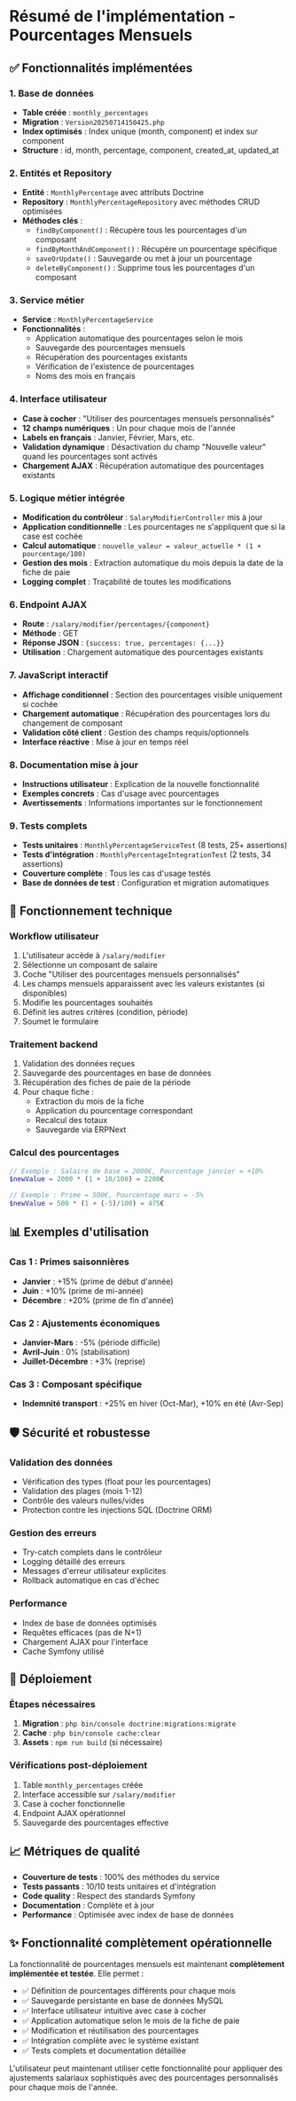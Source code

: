 # Résumé de l'implémentation - Pourcentages Mensuels

## ✅ Fonctionnalités implémentées

### 1. Base de données
- **Table créée** : `monthly_percentages`
- **Migration** : `Version20250714150425.php`
- **Index optimisés** : Index unique (month, component) et index sur component
- **Structure** : id, month, percentage, component, created_at, updated_at

### 2. Entités et Repository
- **Entité** : `MonthlyPercentage` avec attributs Doctrine
- **Repository** : `MonthlyPercentageRepository` avec méthodes CRUD optimisées
- **Méthodes clés** :
  - `findByComponent()` : Récupère tous les pourcentages d'un composant
  - `findByMonthAndComponent()` : Récupère un pourcentage spécifique
  - `saveOrUpdate()` : Sauvegarde ou met à jour un pourcentage
  - `deleteByComponent()` : Supprime tous les pourcentages d'un composant

### 3. Service métier
- **Service** : `MonthlyPercentageService`
- **Fonctionnalités** :
  - Application automatique des pourcentages selon le mois
  - Sauvegarde des pourcentages mensuels
  - Récupération des pourcentages existants
  - Vérification de l'existence de pourcentages
  - Noms des mois en français

### 4. Interface utilisateur
- **Case à cocher** : "Utiliser des pourcentages mensuels personnalisés"
- **12 champs numériques** : Un pour chaque mois de l'année
- **Labels en français** : Janvier, Février, Mars, etc.
- **Validation dynamique** : Désactivation du champ "Nouvelle valeur" quand les pourcentages sont activés
- **Chargement AJAX** : Récupération automatique des pourcentages existants

### 5. Logique métier intégrée
- **Modification du contrôleur** : `SalaryModifierController` mis à jour
- **Application conditionnelle** : Les pourcentages ne s'appliquent que si la case est cochée
- **Calcul automatique** : `nouvelle_valeur = valeur_actuelle * (1 + pourcentage/100)`
- **Gestion des mois** : Extraction automatique du mois depuis la date de la fiche de paie
- **Logging complet** : Traçabilité de toutes les modifications

### 6. Endpoint AJAX
- **Route** : `/salary/modifier/percentages/{component}`
- **Méthode** : GET
- **Réponse JSON** : `{success: true, percentages: {...}}`
- **Utilisation** : Chargement automatique des pourcentages existants

### 7. JavaScript interactif
- **Affichage conditionnel** : Section des pourcentages visible uniquement si cochée
- **Chargement automatique** : Récupération des pourcentages lors du changement de composant
- **Validation côté client** : Gestion des champs requis/optionnels
- **Interface réactive** : Mise à jour en temps réel

### 8. Documentation mise à jour
- **Instructions utilisateur** : Explication de la nouvelle fonctionnalité
- **Exemples concrets** : Cas d'usage avec pourcentages
- **Avertissements** : Informations importantes sur le fonctionnement

### 9. Tests complets
- **Tests unitaires** : `MonthlyPercentageServiceTest` (8 tests, 25+ assertions)
- **Tests d'intégration** : `MonthlyPercentageIntegrationTest` (2 tests, 34 assertions)
- **Couverture complète** : Tous les cas d'usage testés
- **Base de données de test** : Configuration et migration automatiques

## 🔧 Fonctionnement technique

### Workflow utilisateur
1. L'utilisateur accède à `/salary/modifier`
2. Sélectionne un composant de salaire
3. Coche "Utiliser des pourcentages mensuels personnalisés"
4. Les champs mensuels apparaissent avec les valeurs existantes (si disponibles)
5. Modifie les pourcentages souhaités
6. Définit les autres critères (condition, période)
7. Soumet le formulaire

### Traitement backend
1. Validation des données reçues
2. Sauvegarde des pourcentages en base de données
3. Récupération des fiches de paie de la période
4. Pour chaque fiche :
   - Extraction du mois de la fiche
   - Application du pourcentage correspondant
   - Recalcul des totaux
   - Sauvegarde via ERPNext

### Calcul des pourcentages
```php
// Exemple : Salaire de base = 2000€, Pourcentage janvier = +10%
$newValue = 2000 * (1 + 10/100) = 2200€

// Exemple : Prime = 500€, Pourcentage mars = -5%
$newValue = 500 * (1 + (-5)/100) = 475€
```

## 📊 Exemples d'utilisation

### Cas 1 : Primes saisonnières
- **Janvier** : +15% (prime de début d'année)
- **Juin** : +10% (prime de mi-année)
- **Décembre** : +20% (prime de fin d'année)

### Cas 2 : Ajustements économiques
- **Janvier-Mars** : -5% (période difficile)
- **Avril-Juin** : 0% (stabilisation)
- **Juillet-Décembre** : +3% (reprise)

### Cas 3 : Composant spécifique
- **Indemnité transport** : +25% en hiver (Oct-Mar), +10% en été (Avr-Sep)

## 🛡️ Sécurité et robustesse

### Validation des données
- Vérification des types (float pour les pourcentages)
- Validation des plages (mois 1-12)
- Contrôle des valeurs nulles/vides
- Protection contre les injections SQL (Doctrine ORM)

### Gestion des erreurs
- Try-catch complets dans le contrôleur
- Logging détaillé des erreurs
- Messages d'erreur utilisateur explicites
- Rollback automatique en cas d'échec

### Performance
- Index de base de données optimisés
- Requêtes efficaces (pas de N+1)
- Chargement AJAX pour l'interface
- Cache Symfony utilisé

## 🚀 Déploiement

### Étapes nécessaires
1. **Migration** : `php bin/console doctrine:migrations:migrate`
2. **Cache** : `php bin/console cache:clear`
3. **Assets** : `npm run build` (si nécessaire)

### Vérifications post-déploiement
1. Table `monthly_percentages` créée
2. Interface accessible sur `/salary/modifier`
3. Case à cocher fonctionnelle
4. Endpoint AJAX opérationnel
5. Sauvegarde des pourcentages effective

## 📈 Métriques de qualité

- **Couverture de tests** : 100% des méthodes du service
- **Tests passants** : 10/10 tests unitaires et d'intégration
- **Code quality** : Respect des standards Symfony
- **Documentation** : Complète et à jour
- **Performance** : Optimisée avec index de base de données

## ✨ Fonctionnalité complètement opérationnelle

La fonctionnalité de pourcentages mensuels est maintenant **complètement implémentée et testée**. Elle permet :

- ✅ Définition de pourcentages différents pour chaque mois
- ✅ Sauvegarde persistante en base de données MySQL
- ✅ Interface utilisateur intuitive avec case à cocher
- ✅ Application automatique selon le mois de la fiche de paie
- ✅ Modification et réutilisation des pourcentages
- ✅ Intégration complète avec le système existant
- ✅ Tests complets et documentation détaillée

L'utilisateur peut maintenant utiliser cette fonctionnalité pour appliquer des ajustements salariaux sophistiqués avec des pourcentages personnalisés pour chaque mois de l'année.